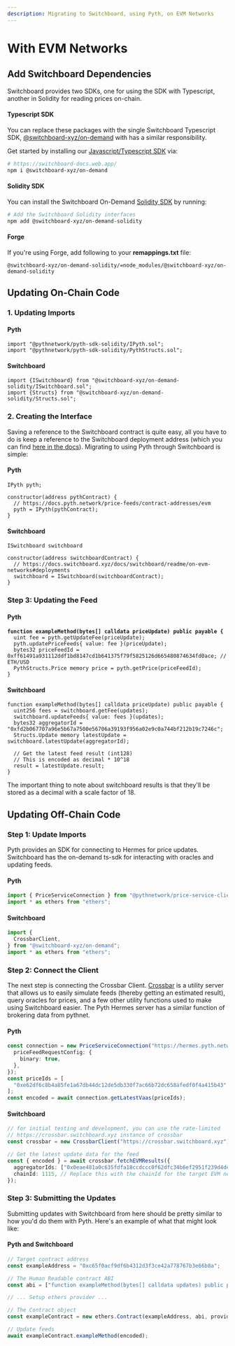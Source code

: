 ```yaml
---
description: Migrating to Switchboard, using Pyth, on EVM Networks
---
```


# With EVM Networks

## Add Switchboard Dependencies <a href="#install-pyth-sdks" id="install-pyth-sdks"></a>

Switchboard provides two SDKs, one for using the SDK with Typescript, another in Solidity for reading prices on-chain.&#x20;

#### Typescript SDK <a href="#typescript-sdk" id="typescript-sdk"></a>

You can replace these packages with the single Switchboard Typescript SDK, [@switchboard-xyz/on-demand](https://www.npmjs.com/package/@switchboard-xyz/on-demand) with has a similar responsibility.

Get started by installing our [Javascript/Typescript SDK](https://switchboard-docs.web.app/) via:

```bash
# https://switchboard-docs.web.app/
npm i @switchboard-xyz/on-demand
```

#### Solidity SDK

You can install the Switchboard On-Demand [Solidity SDK](https://github.com/switchboard-xyz/evm-on-demand) by running:

```bash
# Add the Switchboard Solidity interfaces
npm add @switchboard-xyz/on-demand-solidity
```

#### Forge

If you're using Forge, add following to your **remappings.txt** file:

```
@switchboard-xyz/on-demand-solidity/=node_modules/@switchboard-xyz/on-demand-solidity
```

## Updating On-Chain Code

### 1. Updating Imports

#### Pyth

```solidity
import "@pythnetwork/pyth-sdk-solidity/IPyth.sol";
import "@pythnetwork/pyth-sdk-solidity/PythStructs.sol";
```

#### Switchboard

```solidity
import {ISwitchboard} from "@switchboard-xyz/on-demand-solidity/ISwitchboard.sol";
import {Structs} from "@switchboard-xyz/on-demand-solidity/Structs.sol";
```

### 2. Creating the Interface

Saving a reference to the Switchboard contract is quite easy, all you have to do is keep a reference to the Switchboard deployment address (which you can find [here in the docs](../../on-evm-networks/#deployments)). Migrating to using Pyth through Switchboard is simple:&#x20;

#### Pyth

```solidity
IPyth pyth;

constructor(address pythContract) {
  // https://docs.pyth.network/price-feeds/contract-addresses/evm
  pyth = IPyth(pythContract);
}  
```

#### Switchboard

```solidity
ISwitchboard switchboard

constructor(address switchboardContract) {
  // https://docs.switchboard.xyz/docs/switchboard/readme/on-evm-networks#deployments
  switchboard = ISwitchboard(switchboardContract);
}
```

### Step 3: Updating the Feed

#### Pyth

<pre class="language-solidity"><code class="lang-solidity"><strong>function exampleMethod(bytes[] calldata priceUpdate) public payable {
</strong>  uint fee = pyth.getUpdateFee(priceUpdate);
  pyth.updatePriceFeeds{ value: fee }(priceUpdate);
  bytes32 priceFeedId = 0xff61491a931112ddf1bd8147cd1b641375f79f5825126d665480874634fd0ace; // ETH/USD
  PythStructs.Price memory price = pyth.getPrice(priceFeedId);
}
</code></pre>

#### Switchboard

```solidity
function exampleMethod(bytes[] calldata priceUpdate) public payable {
  uint256 fees = switchboard.getFee(updates);
  switchboard.updateFeeds{ value: fees }(updates);
  bytes32 aggregatorId = "0xfd2b067707a96e5b67a7500e56706a39193f956a02e9c0a744bf212b19c7246c";
  Structs.Update memory latestUpdate = switchboard.latestUpdate(aggregatorId);

  // Get the latest feed result (int128)
  // This is encoded as decimal * 10^18
  result = latestUpdate.result;
}
```

The important thing to note about switchboard results is that they'll be stored as a decimal with a scale factor of 18.&#x20;

## Updating Off-Chain Code

### Step 1: Update Imports

Pyth provides an SDK for connecting to Hermes for price updates. Switchboard has the on-demand ts-sdk for interacting with oracles and updating feeds.

#### **Pyth**

```typescript
import { PriceServiceConnection } from "@pythnetwork/price-service-client";
import * as ethers from "ethers";
```

#### Switchboard

```typescript
import {
  CrossbarClient,
} from "@switchboard-xyz/on-demand";
import * as ethers from "ethers";
```

### Step 2: Connect the Client

The next step is connecting the Crossbar Client. [Crossbar](../../../crossbar-and-task-runner/) is a utility server that allows us to easily simulate feeds (thereby getting an estimated result), query oracles for prices, and a few other utility functions used to make using Switchboard easier. The Pyth Hermes server has a similar function of brokering data from pythnet.&#x20;

#### Pyth

```typescript
const connection = new PriceServiceConnection("https://hermes.pyth.network", {
  priceFeedRequestConfig: {
    binary: true,
  },
});
const priceIds = [
  "0xe62df6c8b4a85fe1a67db44dc12de5db330f7ac66b72dc658afedf0f4a415b43", 
];
const encoded = await connection.getLatestVaas(priceIds);
```

#### Switchboard

```typescript
// for initial testing and development, you can use the rate-limited 
// https://crossbar.switchboard.xyz instance of crossbar
const crossbar = new CrossbarClient("https://crossbar.switchboard.xyz");

// Get the latest update data for the feed
const { encoded } = await crossbar.fetchEVMResults({
  aggregatorIds: ["0x0eae481a0c635fdfa18ccdccc0f62dfc34b6ef2951f239d4de4acfab0bcdca71"],
  chainId: 1115, // Replace this with the chainId for the target EVM network 
});
```

### Step 3: Submitting the Updates

Submitting updates with Switchboard from here should be pretty similar to how you'd do them with Pyth. Here's an example of what that might look like:

#### Pyth and Switchboard

```typescript
// Target contract address
const exampleAddress = "0xc65f0acf9df6b4312d3f3ce42a778767b3e66b8a";

// The Human Readable contract ABI
const abi = ["function exampleMethod(bytes[] calldata updates) public payable"];

// ... Setup ethers provider ...

// The Contract object
const exampleContract = new ethers.Contract(exampleAddress, abi, provider);

// Update feeds
await exampleContract.exampleMethod(encoded);
```

